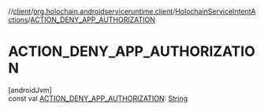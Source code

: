 //[client](../../../index.md)/[org.holochain.androidserviceruntime.client](../index.md)/[HolochainServiceIntentActions](index.md)/[ACTION_DENY_APP_AUTHORIZATION](-a-c-t-i-o-n_-d-e-n-y_-a-p-p_-a-u-t-h-o-r-i-z-a-t-i-o-n.md)

# ACTION_DENY_APP_AUTHORIZATION

[androidJvm]\
const val [ACTION_DENY_APP_AUTHORIZATION](-a-c-t-i-o-n_-d-e-n-y_-a-p-p_-a-u-t-h-o-r-i-z-a-t-i-o-n.md): [String](https://kotlinlang.org/api/core/kotlin-stdlib/kotlin/-string/index.html)